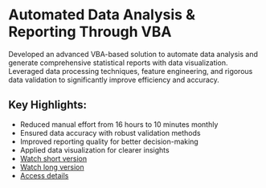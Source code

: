 # Automated Data Analysis & Reporting Through VBA

Developed an advanced VBA-based solution to automate data analysis and generate comprehensive statistical reports with data visualization. Leveraged data processing techniques, feature engineering, and rigorous data validation to significantly improve efficiency and accuracy. 

## Key Highlights:

- Reduced manual effort from 16 hours to 10 minutes monthly
- Ensured data accuracy with robust validation methods
- Improved reporting quality for better decision-making
- Applied data visualization for clearer insights
- [Watch short version](https://www.youtube.com/watch?v=cCcszP6yrXk)
- [Watch long version](https://www.youtube.com/watch?v=MBsWV1eVafQ&t=3s)
- [Access details](https://ishakkutlu.com/vba-ile-tek-tusla-word-formatinda-rapor-olusturmak-sehir-efsanesi-mi-yoksa-gercek-mi/)
